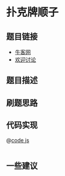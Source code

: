 # 扑克牌顺子




## 题目链接

- [牛客网]()
- [欢迎讨论]()

## 题目描述


## 刷题思路


## 代码实现

@[code js](@code/algorithm/剑指/其他相关/isContinuous.js)

```js

```

## 一些建议
